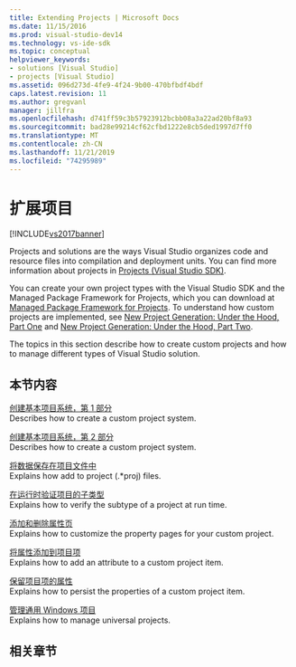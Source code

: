 ```yaml
---
title: Extending Projects | Microsoft Docs
ms.date: 11/15/2016
ms.prod: visual-studio-dev14
ms.technology: vs-ide-sdk
ms.topic: conceptual
helpviewer_keywords:
- solutions [Visual Studio]
- projects [Visual Studio]
ms.assetid: 096d273d-4fe9-4f24-9b00-470bfbdf4bdf
caps.latest.revision: 11
ms.author: gregvanl
manager: jillfra
ms.openlocfilehash: d741ff59c3b57923912bcbb08a3a22ad20bf8a93
ms.sourcegitcommit: bad28e99214cf62cfbd1222e8cb5ded1997d7ff0
ms.translationtype: MT
ms.contentlocale: zh-CN
ms.lasthandoff: 11/21/2019
ms.locfileid: "74295989"
---
```

# <a name="extending-projects"></a>扩展项目
[!INCLUDE[vs2017banner](../includes/vs2017banner.md)]

Projects and solutions are the ways Visual Studio organizes code and resource files into compilation and deployment units. You can find more information about projects in [Projects (Visual Studio SDK)](../extensibility/extending-projects.md).  
  
 You can create your own project types with the Visual Studio SDK and the Managed Package Framework for Projects, which you can download at [Managed Package Framework for Projects](https://archive.codeplex.com/?p=mpfproj12). To understand how custom projects are implemented, see [New Project Generation: Under the Hood, Part One](../extensibility/internals/new-project-generation-under-the-hood-part-one.md) and [New Project Generation: Under the Hood, Part Two](../extensibility/internals/new-project-generation-under-the-hood-part-two.md).  
  
 The topics in this section describe how to create custom projects and how to manage different types of Visual Studio solution.  
  
## <a name="in-this-section"></a>本节内容  
 [创建基本项目系统，第 1 部分](../extensibility/creating-a-basic-project-system-part-1.md)  
 Describes how to create a custom project system.  
  
 [创建基本项目系统，第 2 部分](../extensibility/creating-a-basic-project-system-part-2.md)  
 Describes how to create a custom project system.  
  
 [将数据保存在项目文件中](../extensibility/saving-data-in-project-files.md)  
 Explains how add to project (.*proj) files.  
  
 [在运行时验证项目的子类型](../extensibility/verifying-subtypes-of-a-project-at-run-time.md)  
 Explains how to verify the subtype of a project at run time.  
  
 [添加和删除属性页](../extensibility/adding-and-removing-property-pages.md)  
 Explains how to customize the property pages for your custom project.  
  
 [将属性添加到项目项](../extensibility/adding-an-attribute-to-a-project-item.md)  
 Explains how to add an attribute to a custom project item.  
  
 [保留项目项的属性](../extensibility/persisting-the-property-of-a-project-item.md)  
 Explains how to persist the properties of a custom project item.  
  
 [管理通用 Windows 项目](../extensibility/managing-universal-windows-projects.md)  
 Explains how to manage universal projects.  
  
## <a name="related-sections"></a>相关章节
